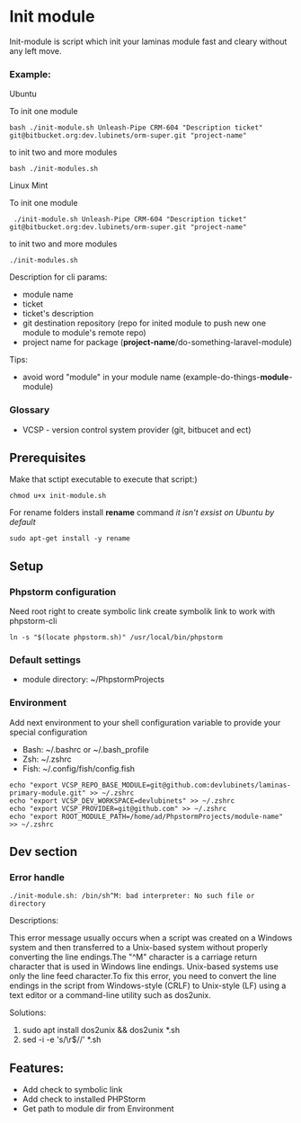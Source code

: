 # Init module


Init-module is script which init your laminas module fast and cleary without any left move.

### Example:

Ubuntu

To init one module
```shell
bash ./init-module.sh Unleash-Pipe CRM-604 "Description ticket" git@bitbucket.org:dev.lubinets/orm-super.git "project-name"
```

to init two and more modules
```shell
bash ./init-modules.sh
```

Linux Mint

To init one module
```shell
 ./init-module.sh Unleash-Pipe CRM-604 "Description ticket" git@bitbucket.org:dev.lubinets/orm-super.git "project-name"
```
to init two and more modules
```shell
./init-modules.sh
```

Description for cli params:

* module name
* ticket
* ticket's description
* git destination repository (repo for inited module to push new one module to module's remote repo)
* project name for package  (**project-name**/do-something-laravel-module)

Tips:
* avoid word "module" in your module name (example-do-things-**module**-module)

### Glossary 

* VCSP - version control system provider (git, bitbucet and ect)

## Prerequisites

Make that sctipt executable to execute that script:)

```shell
chmod u+x init-module.sh
```

For rename folders install **rename** command _it isn't exsist on Ubuntu by default_

```shell
sudo apt-get install -y rename
```


## Setup

### Phpstorm configuration

Need root right to create symbolic link create symbolik link to work with phpstorm-cli
```shell
ln -s "$(locate phpstorm.sh)" /usr/local/bin/phpstorm
```

### Default settings

* module directory: ~/PhpstormProjects 

### Environment 

Add next environment to your shell configuration variable to provide your special configuration

* Bash: ~/.bashrc or ~/.bash_profile
* Zsh: ~/.zshrc
* Fish: ~/.config/fish/config.fish


```shell
echo "export VCSP_REPO_BASE_MODULE=git@github.com:devlubinets/laminas-primary-module.git" >> ~/.zshrc
echo "export VCSP_DEV_WORKSPACE=devlubinets" >> ~/.zshrc
echo "export VCSP_PROVIDER=git@github.com" >> ~/.zshrc
echo "export ROOT_MODULE_PATH=/home/ad/PhpstormProjects/module-name" >> ~/.zshrc
```

## Dev section

### Error handle

```shell
./init-module.sh: /bin/sh^M: bad interpreter: No such file or directory
```

Descriptions: 

This error message usually occurs when a script was created on a Windows system and then transferred to a Unix-based system without properly converting the line endings.The "^M" character is a carriage return character that is used in Windows line endings. Unix-based systems use only the line feed character.To fix this error, you need to convert the line endings in the script from Windows-style (CRLF) to Unix-style (LF) using a text editor or a command-line utility such as dos2unix.

Solutions:
1. sudo apt install dos2unix &&  dos2unix *.sh 
2. sed -i -e 's/\r$//' *.sh


## Features:
* Add check to symbolic link
* Add check to installed PHPStorm
* Get path to module dir from Environment

